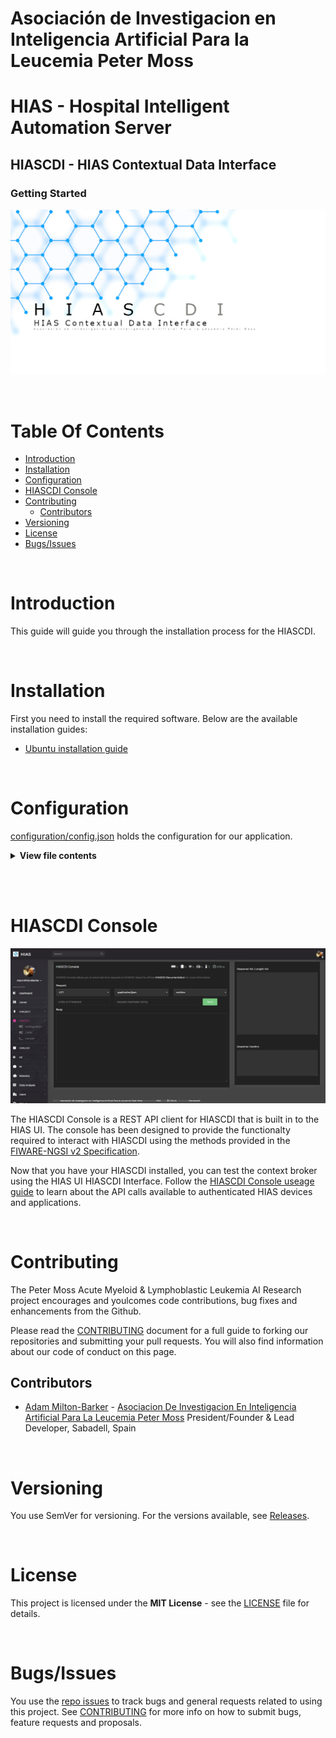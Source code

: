# Asociación de Investigacion en Inteligencia Artificial Para la Leucemia Peter Moss
# HIAS - Hospital Intelligent Automation Server
## HIASCDI - HIAS Contextual Data Interface
### Getting Started

![HIAS - Hospital Intelligent Automation Server](../assets/images/HIASCDI.jpg)

&nbsp;

# Table Of Contents

- [Introduction](#introduction)
- [Installation](#installation)
- [Configuration](#configuration)
- [HIASCDI Console](#hiascdi-console)
- [Contributing](#contributing)
  - [Contributors](#contributors)
- [Versioning](#versioning)
- [License](#license)
- [Bugs/Issues](#bugs-issues)

&nbsp;

# Introduction
This guide will guide you through the installation process for the HIASCDI.

&nbsp;

# Installation
First you need to install the required software. Below are the available installation guides:

- [Ubuntu installation guide](installation/ubuntu.md)

&nbsp;

# Configuration
[configuration/config.json](../configuration/config.json "configuration/config.json")  holds the configuration for our application.

<details><summary><b>View file contents</b></summary>
<p>

```
{
    "identifier": "",
    "auth": "",
    "program": "HIASCDI",
    "version": "v1",
    "address": "context/v2",
    "host": "",
    "port": 3524,
    "acceptTypes": [
        "application/json",
        "text/plain"
    ],
    "brokerDetails": {
        "entities_url": "/v1/entities",
        "types_url": "/v1/types",
        "subscriptions_url": "/v1/subscriptions",
        "registrations_url": "/v1/registrations"
    },
    "contentType": "application/json",
    "contentTypes": [
        "application/json",
        "text/plain"
    ],
    "endpoints": {
        "entities_url": "/v1/entities",
        "types_url": "/v1/types",
        "subscriptions_url": "/v1/subscriptions",
        "registrations_url": "/v1/registrations"
    },
    "methods": [
        "POST",
        "GET",
        "PUT",
        "PATCH",
        "DELETE"
    ],
    "successMessage": {
        "200": {
            "Description": "OK"
        },
        "204": {
            "Description": "No content"
        }
    },
    "errorMessages": {
        "400": {
            "Error": "Bad Request",
            "Description": "Request not supported!"
        },
        "404": {
            "Error": "Not Found",
            "Description": "Resource not found!"
        },
        "405": {
            "Error": "Method Not Allowed",
            "Description": "Requested method not supported!"
        },
        "406": {
            "Error": "Not Acceptable",
            "Description": "Accepted content type not supported!"
        },
        "409": {
            "Error": "Conflict",
            "Description": "The request could not be completed due to a conflict with the current state of the resource."
        },
        "415": {
            "Error": "Unsupported Media Type",
            "Description": "Request content type not supported!"
        },
        "501": {
            "Error": "Not Implemented",
            "Description": "Request not supported!"
        }
    }
}
```

</p>
</details><br />

&nbsp;

# HIASCDI Console

![HIASCDI Console](../assets/images/HIASCDI-Console.jpg)

The HIASCDI Console is a REST API client for HIASCDI that is built in to the HIAS UI. The console has been designed to provide the functionalty required to interact with HIASCDI using the methods provided in the [FIWARE-NGSI v2 Specification](https://fiware.github.io/specifications/ngsiv2/stable/).

Now that you have your HIASCDI installed, you can test the context broker using the HIAS UI HIASCDI Interface. Follow the [HIASCDI Console useage guide](useage/console.md) to learn about the API calls available to authenticated HIAS devices and applications.

&nbsp;

# Contributing

The Peter Moss Acute Myeloid & Lymphoblastic Leukemia AI Research project encourages and youlcomes code contributions, bug fixes and enhancements from the Github.

Please read the [CONTRIBUTING](../CONTRIBUTING.md "CONTRIBUTING") document for a full guide to forking our repositories and submitting your pull requests. You will also find information about our code of conduct on this page.

## Contributors

- [Adam Milton-Barker](https://www.leukemiaresearchassociation.ai/team/adam-milton-barker "Adam Milton-Barker") - [Asociacion De Investigacion En Inteligencia Artificial Para La Leucemia Peter Moss](https://www.leukemiaresearchassociation.ai "Asociacion De Investigacion En Inteligencia Artificial Para La Leucemia Peter Moss") President/Founder & Lead Developer, Sabadell, Spain

&nbsp;

# Versioning

You use SemVer for versioning. For the versions available, see [Releases](../releases "Releases").

&nbsp;

# License

This project is licensed under the **MIT License** - see the [LICENSE](../LICENSE "LICENSE") file for details.

&nbsp;

# Bugs/Issues

You use the [repo issues](../issues "repo issues") to track bugs and general requests related to using this project. See [CONTRIBUTING](../CONTRIBUTING.md "CONTRIBUTING") for more info on how to submit bugs, feature requests and proposals.